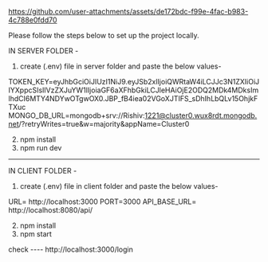 

https://github.com/user-attachments/assets/de172bdc-f99e-4fac-b983-4c788e0fdd70




Please follow the steps below to set up the project locally.

IN SERVER FOLDER  - 

1. create (.env) file in server folder and paste the below values-

TOKEN_KEY=eyJhbGciOiJIUzI1NiJ9.eyJSb2xlIjoiQWRtaW4iLCJJc3N1ZXIiOiJIYXppcSIsIlVzZXJuYW1lIjoiaGF6aXFhbGkiLCJleHAiOjE2ODQ2MDk4MDksImlhdCI6MTY4NDYwOTgwOX0.JBP_fB4iea02VGoXJTIFS_sDhIhLbQLv15OhjkFTXuc
MONGO_DB_URL=mongodb+srv://Rishiv:1221@cluster0.wux8rdt.mongodb.net/?retryWrites=true&w=majority&appName=Cluster0
 
2. npm install
3. npm run dev

--------------------------------------------------------------------------------------------------------------

IN CLIENT FOLDER -

1. create (.env) file in client folder and paste the below values-
   
URL= http://localhost:3000
PORT=3000
API_BASE_URL= http://localhost:8080/api/

2. npm install
3. npm start

check ---- http://localhost:3000/login
